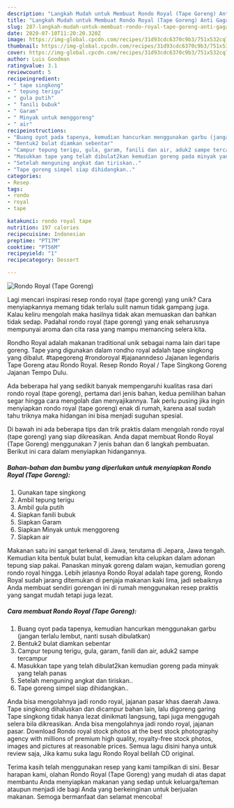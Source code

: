 ```yaml
---
description: "Langkah Mudah untuk Membuat Rondo Royal (Tape Goreng) Anti Gagal"
title: "Langkah Mudah untuk Membuat Rondo Royal (Tape Goreng) Anti Gagal"
slug: 287-langkah-mudah-untuk-membuat-rondo-royal-tape-goreng-anti-gagal
date: 2020-07-10T11:20:20.320Z
image: https://img-global.cpcdn.com/recipes/31d93cdc6370c9b3/751x532cq70/rondo-royal-tape-goreng-foto-resep-utama.jpg
thumbnail: https://img-global.cpcdn.com/recipes/31d93cdc6370c9b3/751x532cq70/rondo-royal-tape-goreng-foto-resep-utama.jpg
cover: https://img-global.cpcdn.com/recipes/31d93cdc6370c9b3/751x532cq70/rondo-royal-tape-goreng-foto-resep-utama.jpg
author: Luis Goodman
ratingvalue: 3.1
reviewcount: 5
recipeingredient:
- " tape singkong"
- " tepung terigu"
- " gula putih"
- " fanili bubuk"
- " Garam"
- " Minyak untuk menggoreng"
- " air"
recipeinstructions:
- "Buang oyot pada tapenya, kemudian hancurkan menggunakan garbu (jangan terlalu lembut, nanti susah dibulatkan)"
- "Bentuk2 bulat diamkan sebentar"
- "Campur tepung terigu, gula, garam, fanili dan air, aduk2 sampe tercampur"
- "Masukkan tape yang telah dibulat2kan kemudian goreng pada minyak yang telah panas"
- "Setelah menguning angkat dan tiriskan.."
- "Tape goreng simpel siap dihidangkan.."
categories:
- Resep
tags:
- rondo
- royal
- tape

katakunci: rondo royal tape 
nutrition: 197 calories
recipecuisine: Indonesian
preptime: "PT17M"
cooktime: "PT56M"
recipeyield: "1"
recipecategory: Dessert

---
```



![Rondo Royal (Tape Goreng)](https://img-global.cpcdn.com/recipes/31d93cdc6370c9b3/751x532cq70/rondo-royal-tape-goreng-foto-resep-utama.jpg)

Lagi mencari inspirasi resep rondo royal (tape goreng) yang unik? Cara menyiapkannya memang tidak terlalu sulit namun tidak gampang juga. Kalau keliru mengolah maka hasilnya tidak akan memuaskan dan bahkan tidak sedap. Padahal rondo royal (tape goreng) yang enak seharusnya mempunyai aroma dan cita rasa yang mampu memancing selera kita.

Rondho Royal adalah makanan traditional unik sebagai nama lain dari tape goreng. Tape yang digunakan dalam rondho royal adalah tape singkong yang dibalut. #tapegoreng #rondoroyal #jajananndeso Jajanan legendaris Tape Goreng atau Rondo Royal. Resep Rondo Royal / Tape Singkong Goreng Jajanan Tempo Dulu.

Ada beberapa hal yang sedikit banyak mempengaruhi kualitas rasa dari rondo royal (tape goreng), pertama dari jenis bahan, kedua pemilihan bahan segar hingga cara mengolah dan menyajikannya. Tak perlu pusing jika ingin menyiapkan rondo royal (tape goreng) enak di rumah, karena asal sudah tahu triknya maka hidangan ini bisa menjadi suguhan spesial.


Di bawah ini ada beberapa tips dan trik praktis dalam mengolah rondo royal (tape goreng) yang siap dikreasikan. Anda dapat membuat Rondo Royal (Tape Goreng) menggunakan 7 jenis bahan dan 6 langkah pembuatan. Berikut ini cara dalam menyiapkan hidangannya.

<!--inarticleads1-->

##### Bahan-bahan dan bumbu yang diperlukan untuk menyiapkan Rondo Royal (Tape Goreng):

1. Gunakan  tape singkong
1. Ambil  tepung terigu
1. Ambil  gula putih
1. Siapkan  fanili bubuk
1. Siapkan  Garam
1. Siapkan  Minyak untuk menggoreng
1. Siapkan  air


Makanan satu ini sangat terkenal di Jawa, terutama di Jepara, Jawa tengah. Kemudian kita bentuk bulat bulat, kemudian kita celupkan dalam adonan tepung siap pakai. Panaskan minyak goreng dalam wajan, kemudian goreng rondo royal hingga. Lebih jelasnya Rondo Royal adalah tape goreng, Rondo Royal sudah jarang ditemukan di penjaja makanan kaki lima, jadi sebaiknya Anda membuat sendiri gorengan ini di rumah menggunakan resep praktis yang sangat mudah tetapi juga lezat. 

<!--inarticleads2-->

##### Cara membuat Rondo Royal (Tape Goreng):

1. Buang oyot pada tapenya, kemudian hancurkan menggunakan garbu (jangan terlalu lembut, nanti susah dibulatkan)
1. Bentuk2 bulat diamkan sebentar
1. Campur tepung terigu, gula, garam, fanili dan air, aduk2 sampe tercampur
1. Masukkan tape yang telah dibulat2kan kemudian goreng pada minyak yang telah panas
1. Setelah menguning angkat dan tiriskan..
1. Tape goreng simpel siap dihidangkan..


Anda bisa mengolahnya jadi rondo royal, jajanan pasar khas daerah Jawa. Tape singkong dihaluskan dan dicampur bahan lain, lalu digoreng garing Tape singkong tidak hanya lezat dinikmati langsung, tapi juga menggugah selera bila dikreasikan. Anda bisa mengolahnya jadi rondo royal, jajanan pasar. Download Rondo royal stock photos at the best stock photography agency with millions of premium high quality, royalty-free stock photos, images and pictures at reasonable prices. Semua lagu disini hanya untuk review saja, Jika kamu suka lagu Rondo Royal belilah CD original. 

Terima kasih telah menggunakan resep yang kami tampilkan di sini. Besar harapan kami, olahan Rondo Royal (Tape Goreng) yang mudah di atas dapat membantu Anda menyiapkan makanan yang sedap untuk keluarga/teman ataupun menjadi ide bagi Anda yang berkeinginan untuk berjualan makanan. Semoga bermanfaat dan selamat mencoba!
